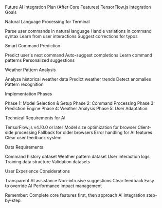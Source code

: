 Future AI Integration Plan (After Core Features)
TensorFlow.js Integration Goals

Natural Language Processing for Terminal

Parse user commands in natural language
Handle variations in command syntax
Learn from user interactions
Suggest corrections for typos

Smart Command Prediction

Predict user's next command
Auto-suggest completions
Learn command patterns
Personalized suggestions

Weather Pattern Analysis

Analyze historical weather data
Predict weather trends
Detect anomalies
Pattern recognition

Implementation Phases

Phase 1: Model Selection & Setup
Phase 2: Command Processing
Phase 3: Prediction Engine
Phase 4: Weather Analysis
Phase 5: User Adaptation

Technical Requirements for AI

TensorFlow.js v4.10.0 or later
Model size optimization for browser
Client-side processing
Fallback for older browsers
Error handling for AI features
Clear user feedback system

Data Requirements

Command history dataset
Weather pattern dataset
User interaction logs
Training data structure
Validation datasets

User Experience Considerations

Transparent AI assistance
Non-intrusive suggestions
Clear feedback
Easy to override AI
Performance impact management

Remember: Complete core features first, then approach AI integration step-by-step.
